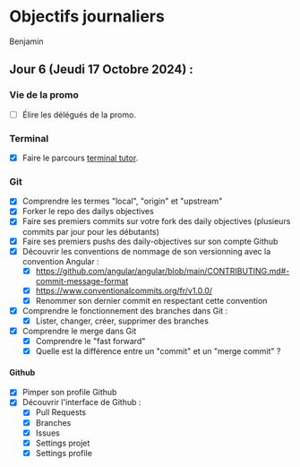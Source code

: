 # Objectifs journaliers

Benjamin

## Jour 6 (Jeudi 17 Octobre 2024) :

### Vie de la promo

- [ ] Élire les délégués de la promo.

### Terminal

- [X] Faire le parcours [terminal tutor](https://www.terminaltutor.com/).

### Git

- [X] Comprendre les termes "local", "origin" et "upstream"
- [X] Forker le repo des dailys objectives
- [X] Faire ses premiers commits sur votre fork des daily objectives (plusieurs commits par jour pour les débutants)
- [X] Faire ses premiers pushs des daily-objectives sur son compte Github
- [X] Découvrir les conventions de nommage de son versionning avec la convention Angular :
  - [X] https://github.com/angular/angular/blob/main/CONTRIBUTING.md#-commit-message-format
  - [X] https://www.conventionalcommits.org/fr/v1.0.0/
  - [x] Renommer son dernier commit en respectant cette convention
- [X] Comprendre le fonctionnement des branches dans Git :
  - [x] Lister, changer, créer, supprimer des branches
- [X] Comprendre le merge dans Git
  - [X] Comprendre le "fast forward"
  - [X] Quelle est la différence entre un "commit" et un "merge commit" ?

#### Github

- [x] Pimper son profile Github
- [x] Découvrir l'interface de Github :
  - [x] Pull Requests
  - [x] Branches
  - [x] Issues
  - [x] Settings projet
  - [x] Settings profile
